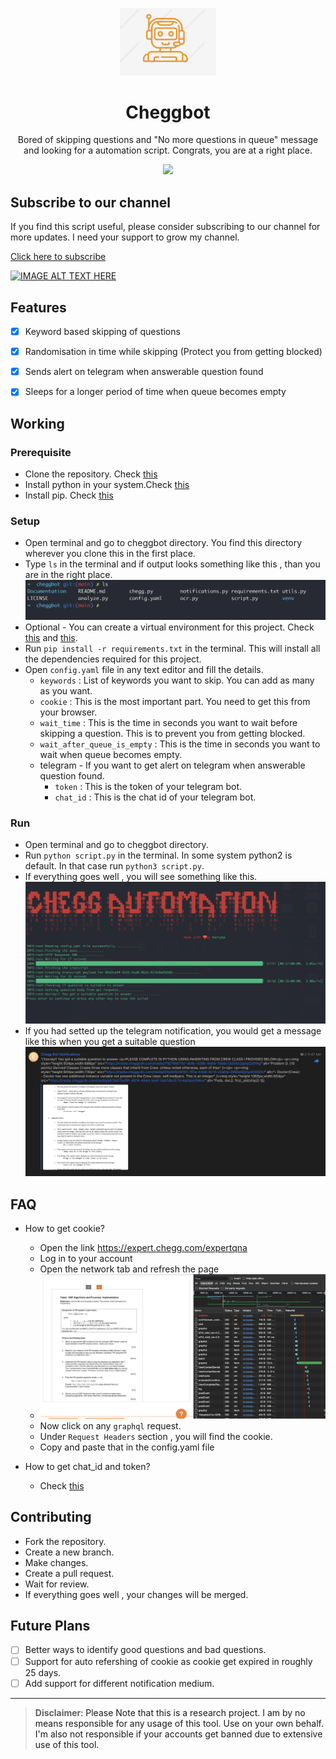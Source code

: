 <p align="center">
  <img src="./images/icon.png" width="154" />
  <h1 align="center">Cheggbot</h1>
  <p align="center">Bored of skipping questions and "No more questions in queue" message and looking for a automation script. Congrats, you are at a right place.</p>
  <p align="center">
    <a href="https://www.python.org/">
    	<img src="https://img.shields.io/badge/built%20with-Python3-red.svg" />
    </a>
  </p>
</p>

## Subscribe to our channel

If you find this script useful, please consider subscribing to our channel for more updates. I need your support to grow my channel.

[Click here to subscribe](https://www.youtube.com/@thepythonhacker7986)

[![IMAGE ALT TEXT HERE](https://user-images.githubusercontent.com/55315065/221374382-106e9c23-6029-47cb-a365-eb22003b5f69.png)](https://www.youtube.com/watch?v=FtE64YC9XqA)

## Features
- [x] Keyword based skipping of questions
- [x] Randomisation in time while skipping (Protect you from getting blocked)
- [x] Sends alert on telegram when answerable question found
- [x] Sleeps for a longer period of time when queue becomes empty


## Working
### Prerequisite
- Clone the repository. Check [this](https://docs.github.com/en/repositories/creating-and-managing-repositories/cloning-a-repository)
 - Install python in your system.Check [this](https://topictrick.com/install-python-on-any-platform/)
 - Install pip. Check [this](https://www.geeksforgeeks.org/how-to-install-pip-on-windows/)

### Setup
- Open terminal and go to cheggbot directory. You find this directory wherever you clone this in the first place.
- Type ```ls``` in the terminal and if output looks something like this , than you are in the right place.
![Home Directory](./images/Home%20Directory.png)
- Optional - You can create a virtual environment for this project. Check [this](https://docs.python.org/3/tutorial/venv.html) and [this](https://www.geeksforgeeks.org/python-virtual-environment/).
- Run ```pip install -r requirements.txt``` in the terminal. This will install all the dependencies required for this project.
- Open ```config.yaml``` file in any text editor and fill the details.
  - ```keywords``` : List of keywords you want to skip. You can add as many as you want.
  - ```cookie``` : This is the most important part. You need to get this from your browser.
  - ```wait_time``` : This is the time in seconds you want to wait before skipping a question. This is to prevent you from getting blocked.
  - ```wait_after_queue_is_empty``` : This is the time in seconds you want to wait when queue becomes empty.
  - telegram - If you want to get alert on telegram when answerable question found.
    - ```token``` : This is the token of your telegram bot.
    - ```chat_id``` : This is the chat id of your telegram bot.

### Run
- Open terminal and go to cheggbot directory.
- Run ```python script.py``` in the terminal. In some system python2 is default. In that case run ```python3 script.py```.
- If everything goes well , you will see something like this.
!["Script Running"](./images/Script%20Running.png)
- If you had setted up the telegram notification, you would get a message like this when you get a suitable question
!["Telegram Notification"](./images/Telegram%20Notification.png)

## FAQ
- How to get cookie?
  - Open the link https://expert.chegg.com/expertqna
  - Log in to your account
  - Open the network tab and refresh the page
  - !["Network Tab](./images/Find%20Cookie.png)
  - Now click on any ```graphql``` request.
  - Under ```Request Headers``` section , you will find the cookie.
  - Copy and paste that in the config.yaml file

- How to get chat_id and token?
  - Check [this](https://help.nethunt.com/en/articles/6253243-how-to-make-an-api-call-to-the-telegram-channel)


## Contributing
- Fork the repository.
- Create a new branch.
- Make changes.
- Create a pull request.
- Wait for review.
- If everything goes well , your changes will be merged.

## Future Plans
- [ ] Better ways to identify good questions and bad questions.
- [ ] Support for auto refershing of cookie as cookie get expired in roughly 25 days.
- [ ] Add support for different notification medium.

---

> **Disclaimer**<a name="disclaimer" />: Please Note that this is a research project. I am by no means responsible for any usage of this tool. Use on your own behalf. I'm also not responsible if your accounts get banned due to extensive use of this tool.

